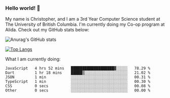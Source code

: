 ### Hello world! 👋
My name is Christopher, and I am a 3rd Year Computer Science student at The University of British Columbia. I'm currently doing my Co-op program at Alida.
Check out my GitHub stats below: 

![Anurag's GitHub stats](https://github-readme-stats-chrishadrian.vercel.app/api?username=chrishadrian&hide=contribs,issues&count_private=true&show_icons=true&theme=tokyonight)

[![Top Langs](https://github-readme-stats-chrishadrian.vercel.app/api/top-langs/?username=chrishadrian&layout=compact&theme=tokyonight&langs_count=4)](https://github.com/anuraghazra/github-readme-stats)

What I am currently doing:
<!--START_SECTION:waka-->

```text
JavaScript   4 hrs 52 mins   ███████████████████▓░░░░░   78.29 %
Dart         1 hr 18 mins    █████▒░░░░░░░░░░░░░░░░░░░   21.02 %
JSON         1 min           ░░░░░░░░░░░░░░░░░░░░░░░░░   00.31 %
TypeScript   1 min           ░░░░░░░░░░░░░░░░░░░░░░░░░   00.30 %
CSS          0 secs          ░░░░░░░░░░░░░░░░░░░░░░░░░   00.08 %
Other        0 secs          ░░░░░░░░░░░░░░░░░░░░░░░░░   00.00 %
```

<!--END_SECTION:waka-->
<!-- [![willianrod's wakatime stats](https://github-readme-stats.vercel.app/api/wakatime?username=chrishadrian)](https://github.com/anuraghazra/github-readme-stats) -->

<!--
- 🔭 I’m currently working on ...
- 🌱 I’m currently learning ...
- 👯 I’m looking to collaborate on ...
- 🤔 I’m looking for help with ...
- 💬 Ask me about ...
- 📫 How to reach me: ...
- 😄 Pronouns: ...
- ⚡ Fun fact: ...
-->
